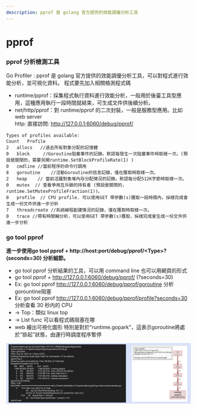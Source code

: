 ```yaml
---
description: pprof 是 golang 官方提供的效能調優分析工具
---
```


# pprof

### **pprof 分析檢測工具**

Go Profiler : pprof 是 golang 官方提供的效能調優分析工具，可以對程式進行效能分析，並可視化資料。 程式要先加入相關檢測程式碼&#x20;

* runtime/pprof：採集程式執行資料進行效能分析，一般用於後臺工具型應用，這種應用執行一段時間就結束，可生成文件供後續分析。&#x20;
* net/http/pprof：對 runtime/pprof 的二次封裝，一般是服務型應用。比如 web server\
  http: 直接訪問: http://127.0.0.1:6060/debug/pprof/

```
Types of profiles available:
Count	Profile
2	allocs   //過去所有對象分配的記憶體
0	block     //Goroutine阻塞事件的記錄。默認每發生一次阻塞事件時取樣一次。(預設是關閉的，需要另開runtime.SetBlockProfileRate(1) )
0	cmdline //當前程序的命令行調用
8	goroutine    //活動Goroutine的信息記錄，僅在獲取時取樣一次。
2	heap    // 當前活躍對象堆內存分配情況的記錄。默認每分配512K字節時取樣一次。
0	mutex  // 查看爭用互斥鎖的持有者 (預設是關閉的，runtime.SetMutexProfileFraction(1))。
0	profile  // CPU profile. 可以使用GET 帶參數(s)獲取一段時間內，採樣完成會生成一份文件供進一步分析
7	threadcreate //系統線程創建情況的記錄，僅在獲取時取樣一次。
0	trace //帶有時間軸分析，可以使用GET 帶參數(s)獲取，採樣完成會生成一份文件供進一步分析
```

### **go tool pprof**

**進一步使用go tool pprof   + http://host:port/debug/pprof/\<Type>?    (seconds=30)  分析細節。**

* go tool pprof 分析結果的工具，可以用 command line 也可以用網頁的形式
* go tool pprof + http://127.0.0.1:6060/debug/pprof/ (?seconds=30)&#x20;
* Ex: go tool pprof http://127.0.0.1:6060/debug/pprof/goroutine 分析gorountine阻塞&#x20;
* Ex: go tool pprof http://127.0.0.1:6060/debug/pprof/profile?seconds=30 分析查看 30 秒内的 CPU&#x20;
* → Top：類似 linux top&#x20;
* → List func 可以看程式碼阻塞在哪
* web 繪出可視化圖形 特別是對於“runtime.gopark”，這表示goroutine將處於“掛起”狀態，由運行時調度程序暫停

![](../.gitbook/assets/image.png)
